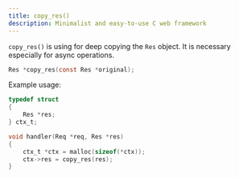 ```yaml
---
title: copy_res()
description: Minimalist and easy-to-use C web framework
---
```


`copy_res()` is using for deep copying the `Res` object. It is necessary especially for async operations.

```c
Res *copy_res(const Res *original);
```

Example usage:

```c
typedef struct
{
    Res *res;
} ctx_t;

void handler(Req *req, Res *res)
{
    ctx_t *ctx = malloc(sizeof(*ctx));
    ctx->res = copy_res(res);
}
```
